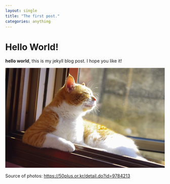 ```yaml
---
layout: single
title: "The first post."
categories: anything
---
```


# Hello World!
**hello world**, this is my jekyll blog post.
I hope you like it!

![cat](../images/2022-03-02-first-post/cat-16463657924386-16463658064977.jpg)

Source of photos: https://50plus.or.kr/detail.do?id=9784213